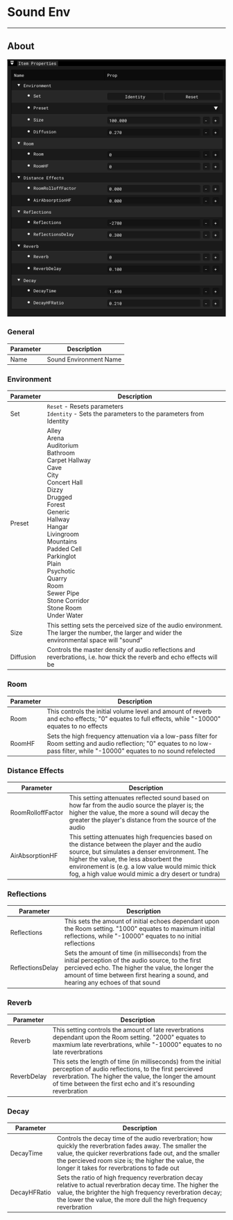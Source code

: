 # Sound Env

___

## About

![se-se centered](images/se-ip-sound-env.png)

### General

| Parameter | Description |
|---|---|
| Name | Sound Environment Name |

### Environment

| Parameter | Description |
|---|---|
| Set | `Reset` - Resets parameters<br>`Identity` - Sets the parameters to the parameters from Identity |
| Preset | Alley<br>Arena<br>Auditorium<br>Bathroom<br>Carpet Hallway<br>Cave<br>City<br>Concert Hall<br>Dizzy<br>Drugged<br>Forest<br>Generic<br>Hallway<br>Hangar<br>Livingroom<br>Mountains<br>Padded Cell<br>Parkinglot<br>Plain<br>Psychotic<br>Quarry<br>Room<br>Sewer Pipe<br>Stone Corridor<br>Stone Room<br>Under Water |
| Size | This setting sets the perceived size of the audio environment. The larger the number, the larger and wider the environmental space will "sound" |
| Diffusion | Controls the master density of audio reflections and reverbrations, i.e. how thick the reverb and echo effects will be |

### Room

| Parameter | Description |
|---|---|
| Room | This controls the initial volume level and amount of reverb and echo effects; "0" equates to full effects, while "-10000" equates to no effects |
| RoomHF | Sets the high frequency attenuation via a low-pass filter for Room setting and audio reflection; "0" equates to no low-pass filter, while "-10000" equates to no sound refelected |

### Distance Effects

| Parameter | Description |
|---|---|
| RoomRolloffFactor | This setting attenuates reflected sound based on how far from the audio source the player is; the higher the value, the more a sound will decay the greater the player's distance from the source of the audio |
| AirAbsorptionHF | This setting attenuates high frequencies based on the distance between the player and the audio source, but simulates a denser environment. The higher the value, the less absorbent the environement is (e.g. a low value would mimic thick fog, a high value would mimic a dry desert or tundra) |

### Reflections

| Parameter | Description |
|---|---|
| Reflections | This sets the amount of initial echoes dependant upon the Room setting. "1000" equates to maximum initial reflections, while "-10000" equates to no initial reflections |
| ReflectionsDelay | Sets the amount of time (in milliseconds) from the initial perception of the audio source, to the first percieved echo. The higher the value, the longer the amount of time between first hearing a sound, and hearing any echoes of that sound |

### Reverb

| Parameter | Description |
|---|---|
| Reverb | This setting controls the amount of late reverbrations dependant upon the Room setting. "2000" equates to maxmium late reverbrations, while "-10000" equates to no late reverbrations |
| ReverbDelay | This sets the length of time (in milliseconds) from the initial perception of audio reflections, to the first percieved reverbration. The higher the value, the longer the amount of time between the first echo and it's resounding reverbration |

### Decay

| Parameter | Description |
|---|---|
| DecayTime | Controls the decay time of the audio reverbration; how quickly the reverbration fades away. The smaller the value, the quicker reverbrations fade out, and the smaller the percieved room size is; the higher the value, the longer it takes for reverbrations to fade out |
| DecayHFRatio | Sets the ratio of high frequency reverbration decay relative to actual reverbration decay time. The higher the value, the brighter the high frequency reverbration decay; the lower the value, the more dull the high frequency reverbration |
